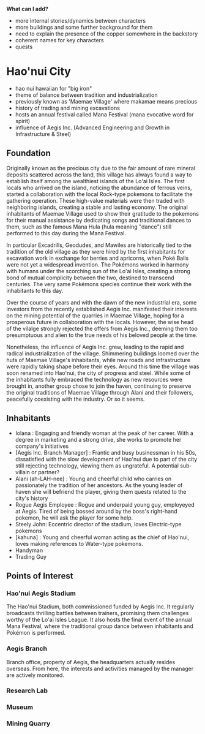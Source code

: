 **What can I add?**
- more internal stories/dynamics between characters
- more buildings and some further background for them
- need to explain the presence of the copper somewhere in the backstory
- coherent names for key characters
- quests
 
# Hao'nui City
- hao nui hawaiian for "big iron"
- theme of balance between tradition and industrialization
- previously known as 'Maemae Village' where makamae means precious
- history of trading and mining excavations
- hosts an annual festival called Mana Festival (mana evocative word for spirit)
- influence of Aegis Inc. (Advanced Engineering and Growth in Infrastructure & Steel)
 
## Foundation
Originally known as the precious city due to the fair amount of rare mineral deposits scattered across the land, this village has always found a way to establish itself among the wealthiest islands of the Lo'ai Isles. The first locals who arrived on the island, noticing the abundance of ferrous veins, started a collaboration with the local Rock-type pokemons to facilitate the gathering operation. These high-value materials were then traded with neighboring islands, creating a stable and lasting economy. The original inhabitants of Maemae Village used to show their gratitude to the pokemons for their manual assistance by dedicating songs and traditional dances to them, such as the famous Mana Hula (hula meaning "dance") still performed to this day during the Mana Festival.

In particular Excadrills, Geodudes, and Mawiles are historically tied to the tradition of the old village as they were hired by the first inhabitants for excavation work in exchange for berries and apricorns, when Poké Balls were not yet a widespread invention. The Pokémons worked in harmony with humans under the scorching sun of the Lo'ai Isles, creating a strong bond of mutual complicity between the two, destined to transcend centuries. The very same Pokémons species continue their work with the inhabitants to this day.

Over the course of years and with the dawn of the new industrial era, some investors from the recently established Aegis Inc. manifested their interests on the mining potential of the quarries in Maemae Village, hoping for a prosperous future in collaboration with the locals. However, the wise head of the vilalge strongly rejected the offers from Aegis Inc., deeming them too presumptuous and alien to the true needs of his beloved people at the time.

Nonetheless, the influence of Aegis Inc. grew, leading to the rapid and radical industrialization of the village. Shimmering buildings loomed over the  huts of Maemae Village's inhabitants, while new roads and infrastructure were rapidly taking shape before their eyes. Around this time the village was soon renamed into Hao'nui, the city of progress and steel. While some of the inhabitants fully embraced the technology as new resources were brought in, another group chose to join the haven, continuing to preserve the original traditions of Maemae Village through Alani and their followers, peacefully coexisting with the industry. Or so it seems.

## Inhabitants
- Iolana : Engaging and friendly woman at the peak of her career. With a degree in marketing and a strong drive, she works to promote her company's initiatives
- [Aegis Inc. Branch Manager] : Frantic and busy businessman in his 50s, dissatisfied with the slow development of Hao'nui due to part of the city still rejecting technology, viewing them as ungrateful. A potential sub-villain or partner?
- Alani (ah-LAH-nee) : Young and cheerful child who carries on passionately the tradition of her ancestors. As the young leader of haven she will befriend the player, giving them quests related to the city's history
- Rogue Aegis Employee : Rogue and underpaid young guy, employeyed at Aegis. Tired of being bossed around by the boss's right-hand pokemon, he will ask the player for some help.
- Steely John: Eccentric director of the stadium, loves Electric-type pokemons
- [kahuna] : Young and cheerful woman acting as the chief of Hao'nui, loves making references to Water-type pokemons.
- Handyman
- Trading Guy

## Points of Interest
### Hao'nui Aegis Stadium
The Hao'nui Stadium, both commissioned funded by Aegis Inc. It regularly broadcasts thrilling battles between trainers, promising them challenges worthy of the Lo'ai Isles League. It also hosts the final event of the annual Mana Festival, where the traditional group dance between inhabitants and Pokémon is performed.

### Aegis Branch
Branch office, property of Aegis, the headquarters actually resides overseas. From here, the interests and activities managed by the manager are actively monitored.

### Research Lab
### Museum
### Mining Quarry